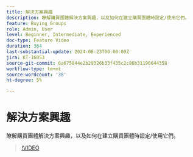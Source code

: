 ```yaml
---
title: 解決方案興趣
description: 瞭解購買團體解決方案興趣，以及如何在建立購買團體時設定/使用它們。
feature: Buying Groups
role: Admin, User
level: Beginner, Intermediate, Experienced
doc-type: Feature Video
duration: 364
last-substantial-update: 2024-08-23T00:00:00Z
jira: KT-16053
source-git-commit: 6a675844e2b29326b33f435c2c86b31196644358
workflow-type: tm+mt
source-wordcount: '38'
ht-degree: 5%

---
```



# 解決方案興趣

瞭解購買團體解決方案興趣，以及如何在建立購買團體時設定/使用它們。

>[!VIDEO](https://video.tv.adobe.com/v/3433080/?learn=on)
